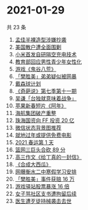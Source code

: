 # 2021-01-29

共 23 条

<!-- BEGIN ZHIHUSEARCH -->
<!-- 最后更新时间 Fri Jan 29 2021 20:10:10 GMT+0800 (CST) -->
1. [孟佳半裸造型涉嫌抄袭](https://www.zhihu.com/search?q=孟佳)
1. [美国散户遭全面围剿](https://www.zhihu.com/search?q=游戏驿站)
1. [小米首发自研隔空充电技术](https://www.zhihu.com/search?q=小米隔空充电)
1. [教育部回应男性青少年女性化](https://www.zhihu.com/search?q=男性女性化)
1. [游戏《鬼谷八荒》](https://www.zhihu.com/search?q=鬼谷八荒)
1. [「樊胜美」弟弟疑似被网暴](https://www.zhihu.com/search?q=现实版樊胜美)
1. [戴森球计划](https://www.zhihu.com/search?q=戴森球计划)
1. [《奇葩说》第七季第十一期](https://www.zhihu.com/search?q=奇葩说)
1. [吴谦「台独就意味着战争」](https://www.zhihu.com/search?q=台独)
1. [苹果新春短片《阿年》](https://www.zhihu.com/search?q=阿年)
1. [海航集团破产重整](https://www.zhihu.com/search?q=海航)
1. [珠海国资向 FF 投资 20 亿](https://www.zhihu.com/search?q=贾跃亭)
1. [微信状态背景图推荐](https://www.zhihu.com/search?q=微信状态背景图)
1. [就地过年或提供免费电影](https://www.zhihu.com/search?q=就地过年)
1. [2021 春运第 1 天](https://www.zhihu.com/search?q=春运)
1. [篮网三巨头合砍 89 分](https://www.zhihu.com/search?q=篮网)
1. [高三作文《给丁真的一封信》](https://www.zhihu.com/search?q=给丁真的一封信)
1. [《合成大西瓜》](https://www.zhihu.com/search?q=合成大西瓜)
1. [网曝衡水二中寒假学习安排](https://www.zhihu.com/search?q=衡水二中)
1. [「樊胜美」事件获赔 16 万](https://www.zhihu.com/search?q=现实版樊胜美)
1. [游戏驿站股票暴涨 16 倍](https://www.zhihu.com/search?q=游戏驿站)
1. [女子骂社区支书遭拘留后续](https://www.zhihu.com/search?q=草包支书)
1. [医生遭歹徒持械袭击去世](https://www.zhihu.com/search?q=江西伤医事件)
<!-- END ZHIHUSEARCH -->
